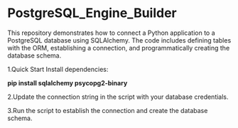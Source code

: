 # PostgreSQL_Engine_Builder

This repository demonstrates how to connect a Python application to a PostgreSQL database using SQLAlchemy. The code includes defining tables with the ORM, establishing a connection, and programmatically creating the database schema.

1.Quick Start
Install dependencies:

**pip install sqlalchemy psycopg2-binary**

2.Update the connection string in the script with your database credentials.

3.Run the script to establish the connection and create the database schema.
